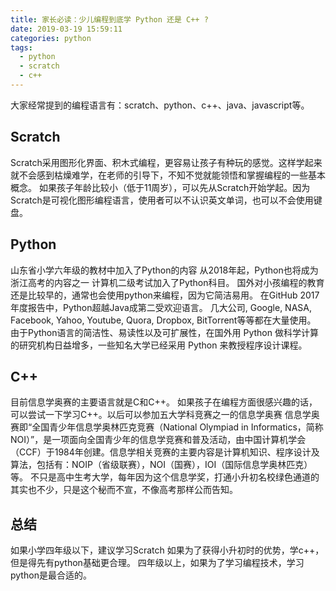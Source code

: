 ```yaml
---
title: 家长必读：少儿编程到底学 Python 还是 C++ ?
date: 2019-03-19 15:59:11
categories: python
tags: 
  - python
  - scratch
  - c++
---
```

大家经常提到的编程语言有：scratch、python、c++、java、javascript等。

## Scratch
Scratch采用图形化界面、积木式编程，更容易让孩子有种玩的感觉。这样学起来就不会感到枯燥难学，在老师的引导下，不知不觉就能领悟和掌握编程的一些基本概念。
如果孩子年龄比较小（低于11周岁），可以先从Scratch开始学起。因为Scratch是可视化图形编程语言，使用者可以不认识英文单词，也可以不会使用键盘。
## Python
山东省小学六年级的教材中加入了Python的内容
从2018年起，Python也将成为浙江高考的内容之一
计算机二级考试加入了Python科目。
国外对小孩编程的教育还是比较早的，通常也会使用python来编程，因为它简洁易用。
在GitHub 2017年度报告中，Python超越Java成第二受欢迎语言。
几大公司, Google, NASA, Facebook, Yahoo, Youtube, Quora, Dropbox, BitTorrent等等都在大量使用。 
由于Python语言的简洁性、易读性以及可扩展性，在国外用 Python 做科学计算的研究机构日益增多，一些知名大学已经采用 Python 来教授程序设计课程。

## C++
目前信息学奥赛的主要语言就是C和C++。
如果孩子在编程方面很感兴趣的话，可以尝试一下学习C++。以后可以参加五大学科竞赛之一的信息学奥赛
信息学奥赛即“全国青少年信息学奥林匹克竞赛（National Olympiad in Informatics，简称NOI）”，是一项面向全国青少年的信息学竞赛和普及活动，由中国计算机学会（CCF）于1984年创建。信息学相关竞赛的主要内容是计算机知识、程序设计及算法，包括有：NOIP（省级联赛），NOI（国赛），IOI（国际信息学奥林匹克）等。
不只是高中生考大学，每年因为这个信息学奖，打通小升初名校绿色通道的其实也不少，只是这个秘而不宣，不像高考那样公而告知。
## 总结
如果小学四年级以下，建议学习Scratch
如果为了获得小升初时的优势，学c++，但是得先有python基础更合理。
四年级以上，如果为了学习编程技术，学习python是最合适的。  
